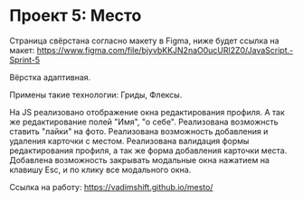 # Проект 5: Место

Страница свёрстана согласно макету в Figma, ниже будет ссылка на макет: https://www.figma.com/file/bjyvbKKJN2naO0ucURl2Z0/JavaScript.-Sprint-5

Вёрстка адаптивная.

Примены такие технологии: Гриды, Флексы.

На JS реализовано отображение окна редактирования профиля. А так же редактирование полей "Имя", "о себе".
Реализована возможнсть ставить "лайки" на фото.
Реализована возможность добавления и удаления карточки с местом.
Реализована валидация формы редактирования профиля, а так же форма добавления карточки места.
Добавлена возможность закрывать модальные окна нажатием на клавишу Esc, и по клику все модального окна.


Ссылка на работу: https://vadimshift.github.io/mesto/
